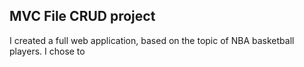 ## MVC File CRUD project


I created a full web application, based on the topic of NBA basketball players. I chose to 

